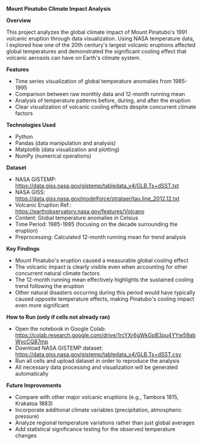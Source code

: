 **Mount Pinatubo Climate Impact Analysis**

**Overview**

This project analyzes the global climate impact of Mount Pinatubo's 1991 volcanic eruption through data visualization. Using NASA temperature data, I explored how one of the 20th century's largest volcanic eruptions affected global temperatures and demonstrated the significant cooling effect that volcanic aerosols can have on Earth's climate system.

**Features**

- Time series visualization of global temperature anomalies from 1985-1995
- Comparison between raw monthly data and 12-month running mean
- Analysis of temperature patterns before, during, and after the eruption
- Clear visualization of volcanic cooling effects despite concurrent climate factors

**Technologies Used**

- Python
- Pandas (data manipulation and analysis)
- Matplotlib (data visualization and plotting)
- NumPy (numerical operations)

**Dataset**

- NASA GISTEMP: https://data.giss.nasa.gov/gistemp/tabledata_v4/GLB.Ts+dSST.txt
- NASA GISS: https://data.giss.nasa.gov/modelforce/strataer/tau.line_2012.12.txt
- Volcanic Eruption Ref.: https://earthobservatory.nasa.gov/features/Volcano
- Content: Global temperature anomalies in Celsius
- Time Period: 1985-1995 (focusing on the decade surrounding the eruption)
- Preprocessing: Calculated 12-month running mean for trend analysis

**Key Findings**

- Mount Pinatubo's eruption caused a measurable global cooling effect
- The volcanic impact is clearly visible even when accounting for other concurrent natural climate factors
- The 12-month running mean effectively highlights the sustained cooling trend following the eruption
- Other natural disasters occurring during this period would have typically caused opposite temperature effects, making Pinatubo's cooling impact even more significant

**How to Run (only if cells not already ran)**

- Open the notebook in Google Colab: https://colab.research.google.com/drive/1rcYXr6gWkGpB3pu4YYw59abWycCQ87mp
- Download NASA GISTEMP dataset: https://data.giss.nasa.gov/gistemp/tabledata_v4/GLB.Ts+dSST.csv
- Run all cells and upload dataset in order to reproduce the analysis
- All necessary data processing and visualization will be generated automatically

**Future Improvements**

- Compare with other major volcanic eruptions (e.g., Tambora 1815, Krakatoa 1883)
- Incorporate additional climate variables (precipitation, atmospheric pressure)
- Analyze regional temperature variations rather than just global averages
- Add statistical significance testing for the observed temperature changes

